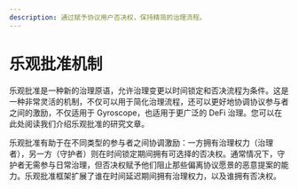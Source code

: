 ```yaml
---
description: 通过赋予协议用户否决权，保持精简的治理流程。
---
```


# 乐观批准机制

乐观批准是一种新的治理原语，允许治理变更以时间锁定和否决流程为条件。这是一种非常灵活的机制，不仅可以用于简化治理流程，还可以更好地协调协议参与者之间的激励，不仅适用于 Gyroscope，也适用于更广泛的 DeFi 治理。您可以在此处阅读我们介绍乐观批准的研究文章。

乐观批准有助于在不同类型的参与者之间协调激励：一方拥有治理权力（治理者），另一方（守护者）则在时间锁定期间拥有可选择的否决权。通常情况下，守护者无需参与日常治理，但否决权赋予他们阻止那些偏离协议愿景的恶意提案的能力。乐观批准框架扩展了谁在时间延迟期间拥有治理权力，以及谁拥有否决权。
